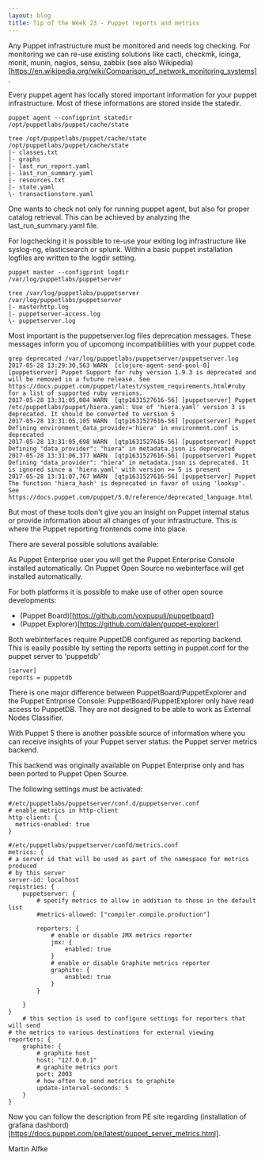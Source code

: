 ```yaml
---
layout: blog
title: Tip of the Week 23 - Puppet reports and metrics
---
```


Any Puppet infrastructure must be monitored and needs log checking.
For monitoring we can re-use existing solutions like cacti, checkmk, icinga, monit, munin, nagios, sensu, zabbix (see also Wikipedia)[https://en.wikipedia.org/wiki/Comparison_of_network_monitoring_systems].

Every puppet agent has locally stored important information for your puppet infrastructure. Most of these informations are stored inside the statedir.

    puppet agent --configprint statedir
    /opt/puppetlabs/puppet/cache/state

    tree /opt/puppetlabs/puppet/cache/state
    /opt/puppetlabs/puppet/cache/state
    |- classes.txt
    |- graphs
    |- last_run_report.yaml
    |- last_run_summary.yaml
    |- resources.txt
    |- state.yaml
    \- transactionstore.yaml

One wants to check not only for running puppet agent, but also for proper catalog retrieval. This can be achieved by analyzing the last_run_summary.yaml file.

For logchecking it is possible to re-use your exiting log infrastructure like syslog-ng, elasticsearch or splunk. Within a basic puppet installation logfiles are written to the logdir setting.

    puppet master --configprint logdir
    /var/log/puppetlabs/puppetserver

    tree /var/log/puppetlabs/puppetserver
    /var/log/puppetlabs/puppetserver
    |- masterhttp.log
    |- puppetserver-access.log
    \- puppetserver.log

Most important is the puppetserver.log files deprecation messages. These messages inform you of upcomong incompatibilities with your puppet code.

    grep deprecated /var/log/puppetlabs/puppetserver/puppetserver.log
    2017-05-28 13:29:30,563 WARN  [clojure-agent-send-pool-0] [puppetserver] Puppet Support for ruby version 1.9.3 is deprecated and will be removed in a future release. See https://docs.puppet.com/puppet/latest/system_requirements.html#ruby for a list of supported ruby versions.
    2017-05-28 13:31:05,084 WARN  [qtp1631527616-56] [puppetserver] Puppet /etc/puppetlabs/puppet/hiera.yaml: Use of 'hiera.yaml' version 3 is deprecated. It should be converted to version 5
    2017-05-28 13:31:05,105 WARN  [qtp1631527616-56] [puppetserver] Puppet Defining environment_data_provider='hiera' in environment.conf is deprecated
    2017-05-28 13:31:05,698 WARN  [qtp1631527616-56] [puppetserver] Puppet Defining "data_provider": "hiera" in metadata.json is deprecated
    2017-05-28 13:31:06,377 WARN  [qtp1631527616-56] [puppetserver] Puppet Defining "data_provider": "hiera" in metadata.json is deprecated. It is ignored since a 'hiera.yaml' with version >= 5 is present
    2017-05-28 13:31:07,767 WARN  [qtp1631527616-56] [puppetserver] Puppet The function 'hiera_hash' is deprecated in favor of using 'lookup'. See https://docs.puppet.com/puppet/5.0/reference/deprecated_language.html


But most of these tools don't give you an insight on Puppet internal status or provide information about all changes of your infrastructure. This is where the Puppet reporting frontends come into place.

There are several possible solutions available:

As Puppet Enterprise user you will get the Puppet Enterprise Console installed automatically. On Puppet Open Source no webinterface will get installed automatically.

For both platforms it is possible to make use of other open source developments:

  - (Puppet Board)[https://github.com/voxpupuli/puppetboard]
  - (Puppet Explorer)[https://github.com/dalen/puppet-explorer]

Both webinterfaces require PuppetDB configured as reporting backend. This is easily possible by setting the reports setting in puppet.conf for the puppet server to 'puppetdb'

    [server]
    reports = puppetdb

There is one major difference between PuppetBoard/PuppetExplorer and the Puppet Entrprise Console: PuppetBoard/PuppetExplorer only have read access to PuppetDB. They are not designed to be able to work as External Nodes Classifier.

With Puppet 5 there is another possible source of information where you can receive insights of your Puppet server status: the Puppet server metrics backend.

This backend was originally available on Puppet Enterprise only and has been ported to Puppet Open Source.

The following settings must be activated:

    #/etc/puppetlabs/puppetserver/conf.d/puppetserver.conf
    # enable metrics in http-client
    http-client: {
      metrics-enabled: true
    }

    #/etc/puppetlabs/puppetserver/confd/metrics.conf
    metrics: {
    # a server id that will be used as part of the namespace for metrics produced
    # by this server
    server-id: localhost
    registries: {
        puppetserver: {
            # specify metrics to allow in addition to those in the default list
            #metrics-allowed: ["compiler.compile.production"]

            reporters: {
                # enable or disable JMX metrics reporter
                jmx: {
                    enabled: true
                }
                # enable or disable Graphite metrics reporter
                graphite: {
                    enabled: true
                }
            }

        }
    }
        # this section is used to configure settings for reporters that will send
    # the metrics to various destinations for external viewing
    reporters: {
        graphite: {
            # graphite host
            host: "127.0.0.1"
            # graphite metrics port
            port: 2003
            # how often to send metrics to graphite
            update-interval-seconds: 5
        }
    }

Now you can follow the description from PE site regarding (installation of grafana dashbord)[https://docs.puppet.com/pe/latest/puppet_server_metrics.html].

Martin Alfke

